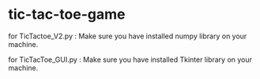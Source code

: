 # tic-tac-toe-game

for TicTactoe_V2.py :
    Make sure you have installed numpy library on your machine.

for TicTacToe_GUI.py :
    Make sure you have installed Tkinter library on your machine.
